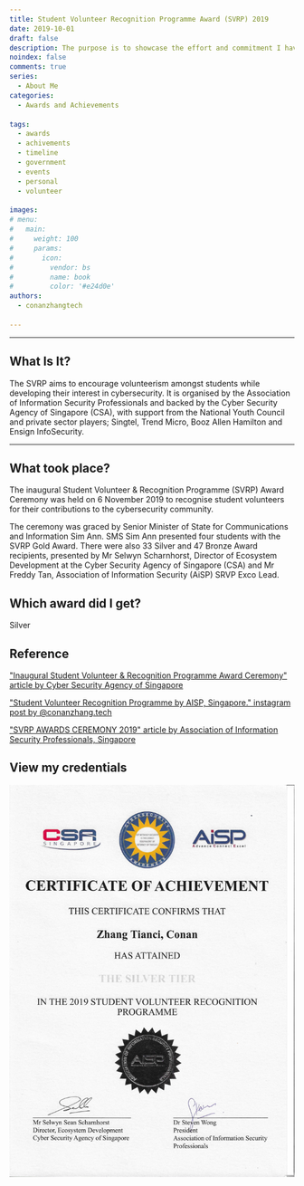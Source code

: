 ```yaml
---
title: Student Volunteer Recognition Programme Award (SVRP) 2019
date: 2019-10-01
draft: false
description: The purpose is to showcase the effort and commitment I have invested in achieving my objectives and each accomplishment is described in detail to walk you throught the honourable moments and people that made these happen.
noindex: false
comments: true
series:
  - About Me
categories:
  - Awards and Achievements
  
tags:
  - awards
  - achivements
  - timeline
  - government
  - events
  - personal
  - volunteer

images:
# menu:
#   main:
#     weight: 100
#     params:
#       icon:
#         vendor: bs
#         name: book
#         color: '#e24d0e'
authors:
  - conanzhangtech

---
```

---

## What Is It?

The SVRP aims to encourage volunteerism amongst students while developing their interest in cybersecurity. It is organised by the Association of Information Security Professionals and backed by the Cyber Security Agency of Singapore (CSA), with support from the National Youth Council and private sector players; Singtel, Trend Micro, Booz Allen Hamilton and Ensign InfoSecurity.

---

## What took place?


The inaugural Student Volunteer & Recognition Programme (SVRP) Award Ceremony was held on 6 November 2019 to recognise student volunteers for their contributions to the cybersecurity community. 

The ceremony was graced by Senior Minister of State for Communications and Information Sim Ann. SMS Sim Ann presented four students with the SVRP Gold Award. There were also 33 Silver and 47 Bronze Award recipients, presented by Mr Selwyn Scharnhorst, Director of Ecosystem Development at the Cyber Security Agency of Singapore (CSA) and Mr Freddy Tan, Association of Information Security (AiSP) SRVP Exco Lead.

## Which award did I get?

Silver

## Reference

["Inaugural Student Volunteer & Recognition Programme Award Ceremony" article by Cyber Security Agency of Singapore](https://www.csa.gov.sg/News-Events/News-Articles/2019/Inaugural-Student-Volunteer-and-Recognition-Programme-Award-Ceremony)

["Student Volunteer Recognition Programme by AISP, Singapore." instagram post by @conanzhang.tech](https://www.instagram.com/p/B4h_P4Tnj6g/)

["SVRP AWARDS CEREMONY 2019" article by Association of Information Security Professionals, Singapore](https://www.aisp.sg/svrp_2019.html)


## View my credentials

![Scenario 1: Across col](credential1.jpg)





